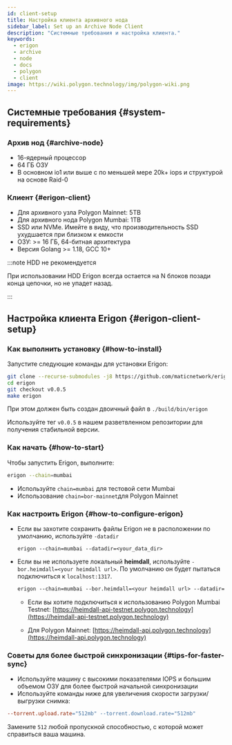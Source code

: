 ```yaml
---
id: client-setup
title: Настройка клиента архивного нода
sidebar_label: Set up an Archive Node Client
description: "Системные требования и настройка клиента."
keywords:
  - erigon
  - archive
  - node
  - docs
  - polygon
  - client
image: https://wiki.polygon.technology/img/polygon-wiki.png
---
```


## Системные требования {#system-requirements}

### Архив нод {#archive-node}

- 16-ядерный процессор
- 64 ГБ ОЗУ
- В основном io1 или выше с по меньшей мере 20k+ iops и структурой на основе Raid-0

### Клиент {#erigon-client}

- Для архивного узла Polygon Mainnet: 5TB
- Для архивного нода Polygon Mumbai: 1TB
- SSD или NVMe. Имейте в виду, что производительность SSD ухудшается при близком к емкости
- ОЗУ: >= 16 ГБ, 64-битная архитектура
- Версия Golang >= 1.18, GCC 10+

:::note HDD не рекомендуется

При использовании HDD Erigon всегда остается на N блоков позади конца цепочки, но не упадет назад.

:::

## Настройка клиента Erigon {#erigon-client-setup}

### Как выполнить установку {#how-to-install}

Запустите следующие команды для установки Erigon:

```bash
git clone --recurse-submodules -j8 https://github.com/maticnetwork/erigon.git
cd erigon
git checkout v0.0.5
make erigon
```

При этом должен быть создан двоичный файл в `./build/bin/erigon`

Используйте тег `v0.0.5` в нашем разветвленном репозитории для получения стабильной версии.

### Как начать {#how-to-start}

Чтобы запустить Erigon, выполните:

```bash
erigon --chain=mumbai
```

- Используйте `chain=mumbai` для тестовой сети Mumbai
- Использование `chain=bor-mainnet`для Polygon Mainnet

### Как настроить Erigon {#how-to-configure-erigon}

- Если вы захотите сохранить файлы Erigon не в расположении по умолчанию, используйте `-datadir`

    ```
    erigon --chain=mumbai --datadir=<your_data_dir>
    ```

- Если вы не используете локальный **heimdall**, используйте `-bor.heimdall=<your heimdall url>`. По умолчанию он будет пытаться подключиться к `localhost:1317`.

    ```makefile
    erigon --chain=mumbai --bor.heimdall=<your heimdall url> --datadir=<your_data_dir>
    ```

    - Если вы хотите подключиться к использованию Polygon Mumbai Testnet: [https://heimdall-api-testnet.polygon.technology](https://heimdall-api-testnet.polygon.technology)

    - Для Polygon Mainnet: [https://heimdall-api.polygon.technology](https://heimdall-api.polygon.technology)

### Советы для более быстрой синхронизации {#tips-for-faster-sync}

- Используйте машину с высокими показателями IOPS и большим объемом ОЗУ для более быстрой начальной синхронизации
- Используйте команды ниже для увеличения скорости загрузки/выгрузки снимка:

```makefile
--torrent.upload.rate="512mb" --torrent.download.rate="512mb"
```

Замените `512` любой пропускной способностью, с которой может справиться ваша машина.
